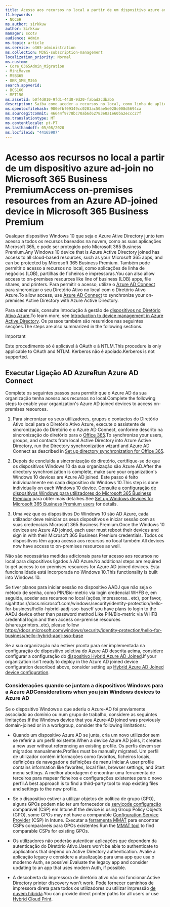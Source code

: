 ```yaml
---
title: Acesso aos recursos no local a partir de um dispositivo azure ad-join no Microsoft 365 Business
f1.keywords:
- NOCSH
ms.author: sirkkuw
author: Sirkkuw
manager: scotv
audience: Admin
ms.topic: article
ms.service: o365-administration
ms.collection: M365-subscription-management
localization_priority: Normal
ms.custom:
- Core_O365Admin_Migration
- MiniMaven
- MSB365
- OKR_SMB_M365
search.appverid:
- BCS160
- MET150
ms.assetid: b0f4d010-9fd1-44d0-9d20-fabad2cdbab5
description: Saiba como aceder a recursos no local, como linha de aplicações de negócios, partilhas de ficheiros e impressoras de um dispositivo Azure Ative Directory que se juntou ao Windows 10.
ms.openlocfilehash: 980efbf09349cc0203ac50ae5e028c008d5694ca
ms.sourcegitcommit: 46644f9778bc70ab6d62783e0a1e60ba2eccc27f
ms.translationtype: MT
ms.contentlocale: pt-PT
ms.lasthandoff: 05/08/2020
ms.locfileid: "44165907"
---
```

# <a name="access-on-premises-resources-from-an-azure-ad-joined-device-in-microsoft-365-business-premium"></a><span data-ttu-id="09b13-103">Acesso aos recursos no local a partir de um dispositivo azure ad-join no Microsoft 365 Business Premium</span><span class="sxs-lookup"><span data-stu-id="09b13-103">Access on-premises resources from an Azure AD-joined device in Microsoft 365 Business Premium</span></span>

<span data-ttu-id="09b13-104">Qualquer dispositivo Windows 10 que seja o Azure Ative Directory junto tem acesso a todos os recursos baseados na nuvem, como as suas aplicações Microsoft 365, e pode ser protegido pelo Microsoft 365 Business Premium.</span><span class="sxs-lookup"><span data-stu-id="09b13-104">Any Windows 10 device that is Azure Active Directory joined has access to all cloud-based resources, such as your Microsoft 365 apps, and can be protected by Microsoft 365 Business Premium.</span></span> <span data-ttu-id="09b13-105">Também pode permitir o acesso a recursos no local, como aplicações de linha de negócios (LOB), partilhas de ficheiros e impressoras.</span><span class="sxs-lookup"><span data-stu-id="09b13-105">You can also allow access to on-premises resources like line of business (LOB) apps, file shares, and printers.</span></span> <span data-ttu-id="09b13-106">Para permitir o acesso, utilize o [Azure AD Connect](https://docs.microsoft.com/azure/active-directory/connect/active-directory-aadconnect) para sincronizar o seu Diretório Ativo no local com o Diretório Ativo Azure.</span><span class="sxs-lookup"><span data-stu-id="09b13-106">To allow access, use [Azure AD Connect](https://docs.microsoft.com/azure/active-directory/connect/active-directory-aadconnect) to synchronize your on-premises Active Directory with Azure Active Directory.</span></span> 

<span data-ttu-id="09b13-107">Para saber mais, consulte Introdução à gestão de [dispositivos no Diretório Ativo Azure.](https://docs.microsoft.com/azure/active-directory/device-management-introduction)</span><span class="sxs-lookup"><span data-stu-id="09b13-107">To learn more, see [Introduction to device management in Azure Active Directory](https://docs.microsoft.com/azure/active-directory/device-management-introduction).</span></span>
<span data-ttu-id="09b13-108">Os passos também são resumidos nas seguintes secções.</span><span class="sxs-lookup"><span data-stu-id="09b13-108">The steps are also summarized in the following sections.</span></span>

> [!IMPORTANT]
> <span data-ttu-id="09b13-109">Este procedimento só é aplicável à OAuth e à NTLM.</span><span class="sxs-lookup"><span data-stu-id="09b13-109">This procedure is only applicable to OAuth and NTLM.</span></span> <span data-ttu-id="09b13-110">Kerberos não é apoiado.</span><span class="sxs-lookup"><span data-stu-id="09b13-110">Kerberos is not supported.</span></span>
 
## <a name="run-azure-ad-connect"></a><span data-ttu-id="09b13-111">Executar Ligação AD Azure</span><span class="sxs-lookup"><span data-stu-id="09b13-111">Run Azure AD Connect</span></span>

<span data-ttu-id="09b13-112">Complete os seguintes passos para permitir que o Azure AD da sua organização tenha acesso aos recursos no local.</span><span class="sxs-lookup"><span data-stu-id="09b13-112">Complete the following steps to enable your organization's Azure AD joined devices to access on-premises resources.</span></span>
  
1. <span data-ttu-id="09b13-113">Para sincronizar os seus utilizadores, grupos e contactos do Diretório Ativo local para o Diretório Ativo Azure, execute o assistente de sincronização do Diretório e o Azure AD Connect, conforme descrito na sincronização do diretório para o [Office 365](https://docs.microsoft.com/office365/enterprise/set-up-directory-synchronization).</span><span class="sxs-lookup"><span data-stu-id="09b13-113">To synchronize your users, groups, and contacts from local Active Directory into Azure Active Directory, run the Directory synchronization wizard and Azure AD Connect as described in [Set up directory synchronization for Office 365](https://docs.microsoft.com/office365/enterprise/set-up-directory-synchronization).</span></span>
    
2. <span data-ttu-id="09b13-114">Depois de concluída a sincronização do diretório, certifique-se de que os dispositivos Windows 10 da sua organização são Azure AD.</span><span class="sxs-lookup"><span data-stu-id="09b13-114">After the directory synchronization is complete, make sure your organization's Windows 10 devices are Azure AD joined.</span></span> <span data-ttu-id="09b13-115">Este passo é feito individualmente em cada dispositivo do Windows 10.</span><span class="sxs-lookup"><span data-stu-id="09b13-115">This step is done individually on each Windows 10 device.</span></span> <span data-ttu-id="09b13-116">Consulte a [configuração de dispositivos Windows para utilizadores do Microsoft 365 Business Premium](set-up-windows-devices.md) para obter mais detalhes.</span><span class="sxs-lookup"><span data-stu-id="09b13-116">See [Set up Windows devices for Microsoft 365 Business Premium users](set-up-windows-devices.md) for details.</span></span> 
    
3. <span data-ttu-id="09b13-117">Uma vez que os dispositivos Do Windows 10 são AD Azure, cada utilizador deve reiniciar os seus dispositivos e iniciar sessão com as suas credenciais Microsoft 365 Business Premium.</span><span class="sxs-lookup"><span data-stu-id="09b13-117">Once the Windows 10 devices are Azure AD joined, each user must reboot their devices and sign in with their Microsoft 365 Business Premium credentials.</span></span> <span data-ttu-id="09b13-118">Todos os dispositivos têm agora acesso aos recursos no local também.</span><span class="sxs-lookup"><span data-stu-id="09b13-118">All devices now have access to on-premises resources as well.</span></span>
    
<span data-ttu-id="09b13-119">Não são necessárias medidas adicionais para ter acesso aos recursos no local para dispositivos ligados à AD Azure.</span><span class="sxs-lookup"><span data-stu-id="09b13-119">No additional steps are required to get access to on-premises resources for Azure AD joined devices.</span></span> <span data-ttu-id="09b13-120">Esta funcionalidade está incorporada no Windows 10.</span><span class="sxs-lookup"><span data-stu-id="09b13-120">This functionality is built into Windows 10.</span></span> 

<span data-ttu-id="09b13-121">Se tiver planos para iniciar sessão no dispositivo AADJ que não seja o método de senha, como PIN/Bio-metric via login credencial WHFB e, em seguida, aceder aos recursos no local (ações,impressoras.. etc), por favor, sigahttps://docs.microsoft.com/windows/security/identity-protection/hello-for-business/hello-hybrid-aadj-sso-base</span><span class="sxs-lookup"><span data-stu-id="09b13-121">If you have plans to login to the AADJ device other than password method Like PIN/Bio-metric via WHFB credential login and then access on-premise resources (shares,printers..etc), please follow https://docs.microsoft.com/windows/security/identity-protection/hello-for-business/hello-hybrid-aadj-sso-base</span></span>
  
<span data-ttu-id="09b13-122">Se a sua organização não estiver pronta para ser implementada na configuração de dispositivo seletiva do Azure AD descrita acima, considere configurar a configuração do [dispositivo Hybrid Azure AD Joined](manage-windows-devices.md).</span><span class="sxs-lookup"><span data-stu-id="09b13-122">If your organization isn't ready to deploy in the Azure AD joined device configuration described above, consider setting up [Hybrid Azure AD Joined device configuration](manage-windows-devices.md).</span></span>
  
### <a name="considerations-when-you-join-windows-devices-to-azure-ad"></a><span data-ttu-id="09b13-123">Considerações quando se juntam a dispositivos Windows para a Azure AD</span><span class="sxs-lookup"><span data-stu-id="09b13-123">Considerations when you join Windows devices to Azure AD</span></span>

<span data-ttu-id="09b13-124">Se o dispositivo Windows a que aderiu o Azure-AD foi previamente associado ao domínio ou num grupo de trabalho, considere as seguintes limitações:</span><span class="sxs-lookup"><span data-stu-id="09b13-124">If the Windows device that you Azure-AD joined was previously domain-joined or in a workgroup, consider the following limitations:</span></span>
  
- <span data-ttu-id="09b13-125">Quando um dispositivo Azure AD se junta, cria um novo utilizador sem se referir a um perfil existente.</span><span class="sxs-lookup"><span data-stu-id="09b13-125">When a device Azure AD joins, it creates a new user without referencing an existing profile.</span></span> <span data-ttu-id="09b13-126">Os perfis devem ser migrados manualmente.</span><span class="sxs-lookup"><span data-stu-id="09b13-126">Profiles must be manually migrated.</span></span> <span data-ttu-id="09b13-127">Um perfil de utilizador contém informações como favoritos, ficheiros locais, definições de navegador e definições de menu Iniciar.</span><span class="sxs-lookup"><span data-stu-id="09b13-127">A user profile contains information like favorites, local files, browser settings, and Start menu settings.</span></span> <span data-ttu-id="09b13-128">A melhor abordagem é encontrar uma ferramenta de terceiros para mapear ficheiros e configurações existentes para o novo perfil.</span><span class="sxs-lookup"><span data-stu-id="09b13-128">A best approach is to find a third-party tool to map existing files and settings to the new profile.</span></span>

- <span data-ttu-id="09b13-129">Se o dispositivo estiver a utilizar objetos de política de grupo (GPO), alguns GPOs podem não ter um fornecedor de [serviçode configuração](https://docs.microsoft.com/windows/configuration/provisioning-packages/how-it-pros-can-use-configuration-service-providers) comparável (CSP) em Intune.</span><span class="sxs-lookup"><span data-stu-id="09b13-129">If the device is using Group Policy Objects (GPO), some GPOs may not have a comparable [Configuration Service Provider](https://docs.microsoft.com/windows/configuration/provisioning-packages/how-it-pros-can-use-configuration-service-providers) (CSP) in Intune.</span></span> <span data-ttu-id="09b13-130">Executar a [ferramenta MMAT](https://www.microsoft.com/download/details.aspx?id=45520) para encontrar CSPs comparáveis para GPOs existentes.</span><span class="sxs-lookup"><span data-stu-id="09b13-130">Run the [MMAT tool](https://www.microsoft.com/download/details.aspx?id=45520) to find comparable CSPs for existing GPOs.</span></span>

- <span data-ttu-id="09b13-131">Os utilizadores não poderão autenticar aplicações que dependem da autenticação do Diretório Ativo.</span><span class="sxs-lookup"><span data-stu-id="09b13-131">Users won't be able to authenticate to applications that depend on Active Directory authentication.</span></span> <span data-ttu-id="09b13-132">Avalie a aplicação legacy e considere a atualização para uma app que usa o moderno Auth, se possível.</span><span class="sxs-lookup"><span data-stu-id="09b13-132">Evaluate the legacy app and consider updating to an app that uses modern Auth, if possible.</span></span>

- <span data-ttu-id="09b13-133">A descoberta da impressora de diretório ativo não vai funcionar.</span><span class="sxs-lookup"><span data-stu-id="09b13-133">Active Directory printer discovery won't work.</span></span> <span data-ttu-id="09b13-134">Pode fornecer caminhos de impressora direta para todos os utilizadores ou utilizar impressão [de nuvem híbrida](https://docs.microsoft.com/windows-server/administration/hybrid-cloud-print/hybrid-cloud-print-deploy).</span><span class="sxs-lookup"><span data-stu-id="09b13-134">You can provide direct printer paths for all users or use [Hybrid Cloud Print](https://docs.microsoft.com/windows-server/administration/hybrid-cloud-print/hybrid-cloud-print-deploy).</span></span>
